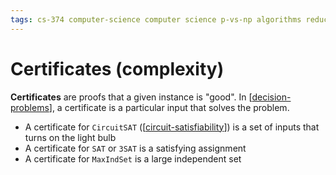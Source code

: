 ```yaml
---
tags: cs-374 computer-science computer science p-vs-np algorithms reduction theory
---
```


# Certificates (complexity)

**Certificates** are proofs that a given instance is "good". In [[decision-problems]], a certificate is a particular input that solves the problem.

- A certificate for `CircuitSAT` ([[circuit-satisfiability]]) is a set of inputs that turns on the light bulb
- A certificate for `SAT` or `3SAT` is a satisfying assignment
- A certificate for `MaxIndSet` is a large independent set

[//begin]: # "Autogenerated link references for markdown compatibility"
[decision-problems]: decision-problems "Decision Problems"
[circuit-satisfiability]: circuit-satisfiability "Circuit Satisfiability"
[//end]: # "Autogenerated link references"
